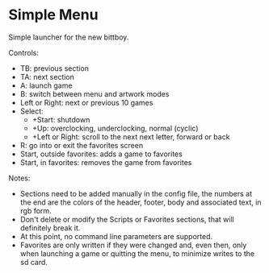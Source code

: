 # Simple Menu
Simple launcher for the new bittboy.

Controls:
- TB: previous section
- TA: next section
- A: launch game
- B: switch between menu and artwork modes
- Left or Right: next or previous 10 games
- Select: 
  - +Start: shutdown
  - +Up: overclocking, underclocking, normal (cyclic)
  - +Left or Right: scroll to the next next letter, forward or back
- R: go into or exit the favorites screen
- Start, outside favorites: adds a game to favorites
- Start, in favorites: removes the game from favorites

Notes:
- Sections need to be added manually in the config file, the numbers at the end are the colors of the header, footer, body and associated text, in rgb form.
- Don't delete or modify the Scripts or Favorites sections, that will definitely break it.
- At this point, no command line parameters are supported.
- Favorites are only written if they were changed and, even then, only when launching a game or quitting the menu, to minimize writes to the sd card.
